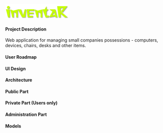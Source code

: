<img src="./_design/assets/logo-big.png" width="40%" alt="inventaR">

#### Project Description
Web application for managing small companies possessions - computers, devices, chairs, desks and other items.

#### User Roadmap

#### UI Design

#### Architecture

#### Public Part

#### Private Part (Users only)

#### Administration Part

#### Models
